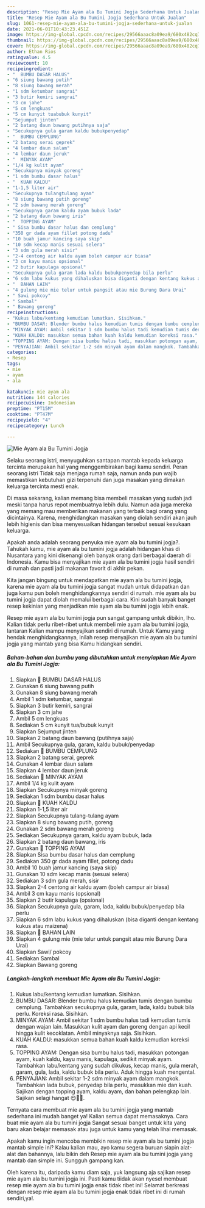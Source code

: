 ```yaml
---
description: "Resep Mie Ayam ala Bu Tumini Jogja Sederhana Untuk Jualan"
title: "Resep Mie Ayam ala Bu Tumini Jogja Sederhana Untuk Jualan"
slug: 1061-resep-mie-ayam-ala-bu-tumini-jogja-sederhana-untuk-jualan
date: 2021-06-01T10:43:23.451Z
image: https://img-global.cpcdn.com/recipes/29566aaac8a09ea9/680x482cq70/mie-ayam-ala-bu-tumini-jogja-foto-resep-utama.jpg
thumbnail: https://img-global.cpcdn.com/recipes/29566aaac8a09ea9/680x482cq70/mie-ayam-ala-bu-tumini-jogja-foto-resep-utama.jpg
cover: https://img-global.cpcdn.com/recipes/29566aaac8a09ea9/680x482cq70/mie-ayam-ala-bu-tumini-jogja-foto-resep-utama.jpg
author: Ethan Rios
ratingvalue: 4.5
reviewcount: 10
recipeingredient:
- "  BUMBU DASAR HALUS"
- "6 siung bawang putih"
- "8 siung bawang merah"
- "1 sdm ketumbar sangrai"
- "3 butir kemiri sangrai"
- "3 cm jahe"
- "5 cm lengkuas"
- "5 cm kunyit tuabubuk kunyit"
- "Sejumput jinten"
- "2 batang daun bawang putihnya saja"
- "Secukupnya gula garam kaldu bubukpenyedap"
- "  BUMBU CEMPLUNG"
- "2 batang serai geprek"
- "4 lembar daun salam"
- "4 lembar daun jeruk"
- "  MINYAK AYAM"
- "1/4 kg kulit ayam"
- "Secukupnya minyak goreng"
- "1 sdm bumbu dasar halus"
- "  KUAH KALDU"
- "1-1,5 liter air"
- "Secukupnya tulangtulang ayam"
- "8 siung bawang putih goreng"
- "2 sdm bawang merah goreng"
- "Secukupnya garam kaldu ayam bubuk lada"
- "2 batang daun bawang iris"
- "  TOPPING AYAM"
- " Sisa bumbu dasar halus dan cemplung"
- "350 gr dada ayam fillet potong dadu"
- "10 buah jamur kancing saya skip"
- "10 sdm kecap manis sesuai selera"
- "3 sdm gula merah sisir"
- "2-4 centong air kaldu ayam boleh campur air biasa"
- "3 cm kayu manis opsional"
- "2 butir kapulaga opsional"
- "Secukupnya gula garam lada kaldu bubukpenyedap bila perlu"
- "6 sdm labu kukus yang dihaluskan bisa diganti dengan kentang kukus atau maizena"
- "  BAHAN LAIN"
- "4 gulung mie mie telur untuk pangsit atau mie Burung Dara Urai"
- " Sawi pokcoy"
- " Sambal"
- " Bawang goreng"
recipeinstructions:
- "Kukus labu/kentang kemudian lumatkan. Sisihkan."
- "BUMBU DASAR: Blender bumbu halus kemudian tumis dengan bumbu cemplung. Tambahkan secukupnya gula, garam, lada, kaldu bubuk bila perlu. Koreksi rasa. Sisihkan."
- "MINYAK AYAM: Ambil sekitar 1 sdm bumbu halus tadi kemudian tumis dengan wajan lain. Masukkan kulit ayam dan goreng dengan api kecil hingga kulit kecoklatan. Ambil minyaknya saja. Sisihkan."
- "KUAH KALDU: masukkan semua bahan kuah kaldu kemudian koreksi rasa."
- "TOPPING AYAM: Dengan sisa bumbu halus tadi, masukkan potongan ayam, kuah kaldu, kayu manis, kapulaga, sedikit minyak ayam. Tambahkan labu/kentang yang sudah dikukus, kecap manis, gula merah, garam, gula, lada, kaldu bubuk bila perlu. Aduk hingga kuah mengental."
- "PENYAJIAN: Ambil sekitar 1-2 sdm minyak ayam dalam mangkok. Tambahkan lada bubuk, penyedap bila perlu, masukkan mie dan kuah. Sajikan dengan topping ayam, kaldu ayam, dan bahan pelengkap lain. Sajikan selagi hangat 😍👍🏻."
categories:
- Resep
tags:
- mie
- ayam
- ala

katakunci: mie ayam ala 
nutrition: 144 calories
recipecuisine: Indonesian
preptime: "PT15M"
cooktime: "PT47M"
recipeyield: "4"
recipecategory: Lunch

---
```



![Mie Ayam ala Bu Tumini Jogja](https://img-global.cpcdn.com/recipes/29566aaac8a09ea9/680x482cq70/mie-ayam-ala-bu-tumini-jogja-foto-resep-utama.jpg)

Selaku seorang istri, menyuguhkan santapan mantab kepada keluarga tercinta merupakan hal yang menggembirakan bagi kamu sendiri. Peran seorang istri Tidak saja menjaga rumah saja, namun anda pun wajib memastikan kebutuhan gizi terpenuhi dan juga masakan yang dimakan keluarga tercinta mesti enak.

Di masa  sekarang, kalian memang bisa membeli masakan yang sudah jadi meski tanpa harus repot membuatnya lebih dulu. Namun ada juga mereka yang memang mau memberikan makanan yang terbaik bagi orang yang dicintainya. Karena, menghidangkan masakan yang diolah sendiri akan jauh lebih higienis dan bisa menyesuaikan hidangan tersebut sesuai kesukaan keluarga. 



Apakah anda adalah seorang penyuka mie ayam ala bu tumini jogja?. Tahukah kamu, mie ayam ala bu tumini jogja adalah hidangan khas di Nusantara yang kini disenangi oleh banyak orang dari berbagai daerah di Indonesia. Kamu bisa menyajikan mie ayam ala bu tumini jogja hasil sendiri di rumah dan pasti jadi makanan favorit di akhir pekan.

Kita jangan bingung untuk mendapatkan mie ayam ala bu tumini jogja, karena mie ayam ala bu tumini jogja sangat mudah untuk didapatkan dan juga kamu pun boleh menghidangkannya sendiri di rumah. mie ayam ala bu tumini jogja dapat diolah memalui berbagai cara. Kini sudah banyak banget resep kekinian yang menjadikan mie ayam ala bu tumini jogja lebih enak.

Resep mie ayam ala bu tumini jogja pun sangat gampang untuk dibikin, lho. Kalian tidak perlu ribet-ribet untuk membeli mie ayam ala bu tumini jogja, lantaran Kalian mampu menyajikan sendiri di rumah. Untuk Kamu yang hendak menghidangkannya, inilah resep menyajikan mie ayam ala bu tumini jogja yang mantab yang bisa Kamu hidangkan sendiri.

<!--inarticleads1-->

##### Bahan-bahan dan bumbu yang dibutuhkan untuk menyiapkan Mie Ayam ala Bu Tumini Jogja:

1. Siapkan  🍜 BUMBU DASAR HALUS
1. Gunakan 6 siung bawang putih
1. Gunakan 8 siung bawang merah
1. Ambil 1 sdm ketumbar, sangrai
1. Siapkan 3 butir kemiri, sangrai
1. Siapkan 3 cm jahe
1. Ambil 5 cm lengkuas
1. Sediakan 5 cm kunyit tua/bubuk kunyit
1. Siapkan Sejumput jinten
1. Siapkan 2 batang daun bawang (putihnya saja)
1. Ambil Secukupnya gula, garam, kaldu bubuk/penyedap
1. Sediakan  🍜 BUMBU CEMPLUNG
1. Siapkan 2 batang serai, geprek
1. Gunakan 4 lembar daun salam
1. Siapkan 4 lembar daun jeruk
1. Sediakan  🍜 MINYAK AYAM
1. Ambil 1/4 kg kulit ayam
1. Siapkan Secukupnya minyak goreng
1. Sediakan 1 sdm bumbu dasar halus
1. Siapkan  🍜 KUAH KALDU
1. Siapkan 1-1,5 liter air
1. Siapkan Secukupnya tulang-tulang ayam
1. Siapkan 8 siung bawang putih, goreng
1. Gunakan 2 sdm bawang merah goreng
1. Sediakan Secukupnya garam, kaldu ayam bubuk, lada
1. Siapkan 2 batang daun bawang, iris
1. Gunakan  🍜 TOPPING AYAM
1. Siapkan  Sisa bumbu dasar halus dan cemplung
1. Sediakan 350 gr dada ayam fillet, potong dadu
1. Ambil 10 buah jamur kancing (saya skip)
1. Gunakan 10 sdm kecap manis (sesuai selera)
1. Sediakan 3 sdm gula merah, sisir
1. Siapkan 2-4 centong air kaldu ayam (boleh campur air biasa)
1. Ambil 3 cm kayu manis (opsional)
1. Siapkan 2 butir kapulaga (opsional)
1. Siapkan Secukupnya gula, garam, lada, kaldu bubuk/penyedap bila perlu
1. Siapkan 6 sdm labu kukus yang dihaluskan (bisa diganti dengan kentang kukus atau maizena)
1. Siapkan  🍜 BAHAN LAIN
1. Siapkan 4 gulung mie (mie telur untuk pangsit atau mie Burung Dara Urai)
1. Siapkan  Sawi/ pokcoy
1. Sediakan  Sambal
1. Siapkan  Bawang goreng




<!--inarticleads2-->

##### Langkah-langkah membuat Mie Ayam ala Bu Tumini Jogja:

1. Kukus labu/kentang kemudian lumatkan. Sisihkan.
1. BUMBU DASAR: Blender bumbu halus kemudian tumis dengan bumbu cemplung. Tambahkan secukupnya gula, garam, lada, kaldu bubuk bila perlu. Koreksi rasa. Sisihkan.
1. MINYAK AYAM: Ambil sekitar 1 sdm bumbu halus tadi kemudian tumis dengan wajan lain. Masukkan kulit ayam dan goreng dengan api kecil hingga kulit kecoklatan. Ambil minyaknya saja. Sisihkan.
1. KUAH KALDU: masukkan semua bahan kuah kaldu kemudian koreksi rasa.
1. TOPPING AYAM: Dengan sisa bumbu halus tadi, masukkan potongan ayam, kuah kaldu, kayu manis, kapulaga, sedikit minyak ayam. Tambahkan labu/kentang yang sudah dikukus, kecap manis, gula merah, garam, gula, lada, kaldu bubuk bila perlu. Aduk hingga kuah mengental.
1. PENYAJIAN: Ambil sekitar 1-2 sdm minyak ayam dalam mangkok. Tambahkan lada bubuk, penyedap bila perlu, masukkan mie dan kuah. Sajikan dengan topping ayam, kaldu ayam, dan bahan pelengkap lain. Sajikan selagi hangat 😍👍🏻.




Ternyata cara membuat mie ayam ala bu tumini jogja yang mantab sederhana ini mudah banget ya! Kalian semua dapat memasaknya. Cara buat mie ayam ala bu tumini jogja Sangat sesuai banget untuk kita yang baru akan belajar memasak atau juga untuk kamu yang telah lihai memasak.

Apakah kamu ingin mencoba membikin resep mie ayam ala bu tumini jogja mantab simple ini? Kalau kalian mau, ayo kamu segera buruan siapin alat-alat dan bahannya, lalu bikin deh Resep mie ayam ala bu tumini jogja yang mantab dan simple ini. Sungguh gampang kan. 

Oleh karena itu, daripada kamu diam saja, yuk langsung aja sajikan resep mie ayam ala bu tumini jogja ini. Pasti kamu tiidak akan nyesel membuat resep mie ayam ala bu tumini jogja enak tidak ribet ini! Selamat berkreasi dengan resep mie ayam ala bu tumini jogja enak tidak ribet ini di rumah sendiri,ya!.

